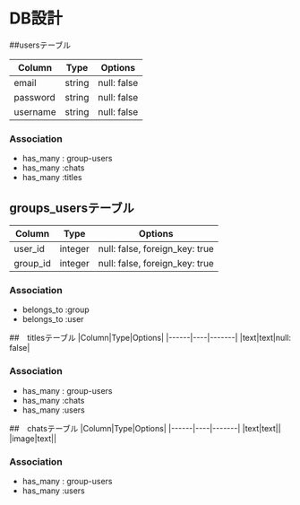 # DB設計

##usersテーブル

|Column|Type|Options|
|------|----|-------|
|email|string|null: false|
|password|string|null: false|
|username|string|null: false|

### Association
- has_many : group-users
- has_many :chats
- has_many :titles

## groups_usersテーブル

|Column|Type|Options|
|------|----|-------|
|user_id|integer|null: false, foreign_key: true|
|group_id|integer|null: false, foreign_key: true|

### Association
- belongs_to :group
- belongs_to :user

##　titlesテーブル
|Column|Type|Options|
|------|----|-------|
|text|text|null: false|

### Association
- has_many : group-users
- has_many :chats
- has_many :users


##　chatsテーブル
|Column|Type|Options|
|------|----|-------|
|text|text||
|image|text||

### Association

- has_many : group-users
- has_many :users

